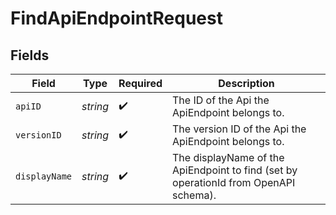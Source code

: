 # FindApiEndpointRequest


## Fields

| Field                                                                                | Type                                                                                 | Required                                                                             | Description                                                                          |
| ------------------------------------------------------------------------------------ | ------------------------------------------------------------------------------------ | ------------------------------------------------------------------------------------ | ------------------------------------------------------------------------------------ |
| `apiID`                                                                              | *string*                                                                             | :heavy_check_mark:                                                                   | The ID of the Api the ApiEndpoint belongs to.                                        |
| `versionID`                                                                          | *string*                                                                             | :heavy_check_mark:                                                                   | The version ID of the Api the ApiEndpoint belongs to.                                |
| `displayName`                                                                        | *string*                                                                             | :heavy_check_mark:                                                                   | The displayName of the ApiEndpoint to find (set by operationId from OpenAPI schema). |